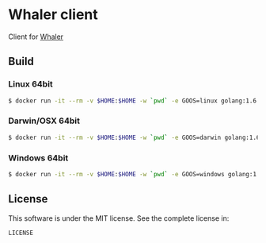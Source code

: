 # Whaler client

Client for [Whaler](https://github.com/whaler/whaler)

## Build

### Linux 64bit

```sh
$ docker run -it --rm -v $HOME:$HOME -w `pwd` -e GOOS=linux golang:1.6 ./build.sh
```

### Darwin/OSX 64bit

```sh
$ docker run -it --rm -v $HOME:$HOME -w `pwd` -e GOOS=darwin golang:1.6 ./build.sh
```

### Windows 64bit

```sh
$ docker run -it --rm -v $HOME:$HOME -w `pwd` -e GOOS=windows golang:1.6 ./build.sh
```

## License

This software is under the MIT license. See the complete license in:

```
LICENSE
```
